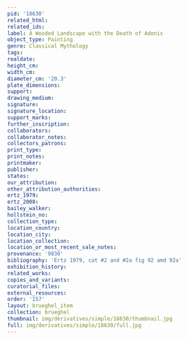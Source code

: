 ```yaml
---
pid: '18630'
related_html: 
related_ids: 
label: A Wooded Landscape with the Death of Adonis
object_type: Painting
genre: Classical Mythology
tags: 
realdate: 
height_cm: 
width_cm: 
diameter_cm: '20.3'
plate_dimensions: 
support: 
drawing_medium: 
signature: 
signature_location: 
support_marks: 
further_inscription: 
collaborators: 
collaborator_notes: 
collectors_patrons: 
print_type: 
print_notes: 
printmaker: 
publisher: 
states: 
our_attribution: 
other_attribution_authorities: 
ertz_1979: 
ertz_2008: 
bailey_walker: 
hollstein_no: 
collection_type: 
location_country: 
location_city: 
location_collection: 
location_or_most_recent_sale_notes: 
provenance: '9830'
bibliography: 'Ertz 1979, cat #2 and #2a fig 92 amd 92a'
exhibition_history: 
related_works: 
copies_and_variants: 
curatorial_files: 
external_resources: 
order: '157'
layout: brueghel_item
collection: brueghel
thumbnail: img/derivatives/simple/18630/thumbnail.jpg
full: img/derivatives/simple/18630/full.jpg
---
```

